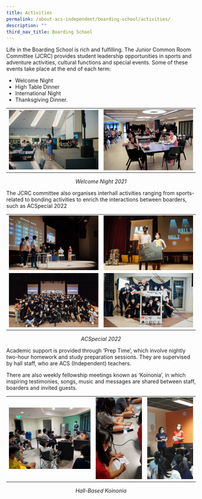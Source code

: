 ```yaml
---
title: Activities
permalink: /about-acs-independent/boarding-school/activities/
description: ""
third_nav_title: Boarding School
---
```


Life in the Boarding School is rich and fulfilling. The Junior Common Room Committee (JCRC) provides student leadership opportunities in sports and adventure activities, cultural functions and special events. Some of these events take place at the end of each term:

*   Welcome Night
*   High Table Dinner
*   International Night
*   Thanksgiving Dinner.

|   |   |
|:---:|:---:|
|  ![](/images/About%20ACS(I)/Boarding%20School/Welcome-Night-2021_1-768x512.jpg) | ![](/images/About%20ACS(I)/Boarding%20School/Welcome-Night-2021_2-768x522.jpg)  |

<center><i>Welcome Night 2021</i></center>

The JCRC committee also organises interhall activities ranging from sports-related to bonding activities to enrich the interactions between boarders, such as ACSpecial 2022

|   |   |
|:---:|:---:|
| ![](/images/About%20ACS(I)/Boarding%20School/ACSpecial-2022_1-scaled-e1653879964723.jpg)  | ![](/images/About%20ACS(I)/Boarding%20School/ACSpecial-2022_2-scaled-e1653880178641.jpg)  |
|  ![](/images/About%20ACS(I)/Boarding%20School/ACSpecial-2022_3-scaled-e1653880212984.jpg) | ![](/images/About%20ACS(I)/Boarding%20School/ACSpecial-2022_4-scaled-e1653880244260.jpg)  |

<center><i>ACSpecial 2022</i></center>

Academic support is provided through ‘Prep Time’, which involve nightly two-hour homework and study preparation sessions. They are supervised by hall staff, who are ACS (Independent) teachers.

There are also weekly fellowship meetings known as ‘Koinonia’, in which inspiring testimonies, songs, music and messages are shared between staff, boarders and invited guests.

|   |   |   |
|:---:|:---:|:-----:|
| ![](/images/About%20ACS(I)/Boarding%20School/Hall-Based-Koinonia_1.jpg)  | ![](/images/About%20ACS(I)/Boarding%20School/Hall-Based-Koinonia_2-scaled.jpg)  | ![](/images/About%20ACS(I)/Boarding%20School/Hall-Based-Koinonia_3-scaled.jpg)  |

<center><i>Hall-Based Koinonia</i></center>


